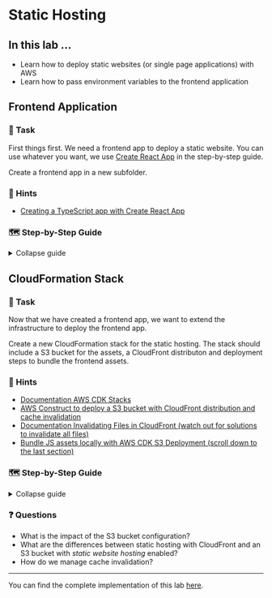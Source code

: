 # Static Hosting

## In this lab …

- Learn how to deploy static websites (or single page applications) with AWS
- Learn how to pass environment variables to the frontend application

## Frontend Application

### 📝 Task

First things first. We need a frontend app to deploy a static website. You can use whatever you want, we use [Create React App](https://github.com/facebook/create-react-app) in the step-by-step guide.

Create a frontend app in a new subfolder.

### 🔎 Hints

- [Creating a TypeScript app with Create React App](https://create-react-app.dev/docs/getting-started/#creating-a-typescript-app)

### 🗺  Step-by-Step Guide

<details>
<summary>Collapse guide</summary>

1. Run create-react-app to bootstrap a new CRA project:
  ```bash
  npx create-react-app frontend --template typescript
  ```
1. Create a `.env` file inside the frontend folder:
  ```bash
  touch frontend/.env
  ```
1. Set the environment variable in the `.env` file to disable Jest version checking:
  ```
  SKIP_PREFLIGHT_CHECK=true 
  ```
1. Start the frontend server:
   ```bash
   cd frontend
   npm start
   ```
   Go to http://localhost:3000 and enjoy the app!

</details>

## CloudFormation Stack

### 📝 Task

Now that we have created a frontend app, we want to extend the infrastructure to deploy the frontend app.

Create a new CloudFormation stack for the static hosting. The stack should include a S3 bucket for the assets, a CloudFront distributon and deployment steps to bundle the frontend assets.

### 🔎 Hints

- [Documentation AWS CDK Stacks](https://docs.aws.amazon.com/cdk/latest/guide/stacks.html)
- [AWS Construct to deploy a S3 bucket with CloudFront distribution and cache invalidation](https://docs.aws.amazon.com/cdk/api/latest/docs/aws-s3-deployment-readme.html#cloudfront-invalidation)
- [Documentation Invalidating Files in CloudFront (watch out for solutions to invalidate all files)](https://docs.aws.amazon.com/AmazonCloudFront/latest/DeveloperGuide/Invalidation.html)
- [Bundle JS assets locally with AWS CDK S3 Deployment (scroll down to the last section)](https://aws.amazon.com/blogs/devops/building-apps-with-aws-cdk/)

### 🗺  Step-by-Step Guide

<details>
<summary>Collapse guide</summary>

1. Extend the list of CDK dependencies in the `.projenrc.js` configuration:
  ```js
   const project = new AwsCdkTypeScriptApp({
    // …
    cdkDependencies: [
      '@aws-cdk/aws-lambda-nodejs',
      '@aws-cdk/aws-apigatewayv2',
      '@aws-cdk/aws-apigatewayv2-integrations',
      '@aws-cdk/aws-dynamodb',
      '@aws-cdk/aws-s3-deployment',
      '@aws-cdk/aws-cloudfront-origins',
      '@aws-cdk/aws-cloudfront',
    ],
    deps: [
      'aws-sdk',
      'node-fetch@2',
      'fs-extra',
    ],
    devDeps: [
      'esbuild@0',
      '@types/aws-lambda',
      'aws-sdk-mock',
      '@types/node-fetch',
      '@types/fs-extra',
    ],
    // …
  });
   ```
1. Run `npm run projen` in the root project to install the new dependencies and re-generate the auto-generated files.
1. Extend the CloudFormation stack in the `./src/main.ts` file:
   ```typescript
   // … (imports from previous labs)
   import { execSync } from 'child_process';
   import * as path from 'path';
   import * as cloudfront from '@aws-cdk/aws-cloudfront';
   import * as origins from '@aws-cdk/aws-cloudfront-origins';
   import * as s3 from '@aws-cdk/aws-s3';
   import * as s3deploy from '@aws-cdk/aws-s3-deployment';
   import * as fs from 'fs-extra';

   export class MyStack extends Stack {
     constructor(scope: Construct, id: string, props: StackProps = {}) {
       super(scope, id, props);

       // … (resources from previous labs)

       const bucket = new s3.Bucket(this, 'frontend', {
         removalPolicy: RemovalPolicy.DESTROY,
         autoDeleteObjects: true,
       });

       const distribution = new cloudfront.Distribution(
         this,
         'frontend-distribution',
         {
           defaultBehavior: { origin: new origins.S3Origin(bucket) },
           defaultRootObject: 'index.html',
         },
       );

       new s3deploy.BucketDeployment(this, 'frontend-deployment', {
         sources: [
           s3deploy.Source.asset(path.join(__dirname, '../frontend'), {
             bundling: {
               local: {
                 tryBundle(outputDir) {
                   try {
                     execSync('npm --version');
                   } catch {
                     return false;
                   }

                   execSync(`
                       npm --prefix ./frontend i &&
                       npm --prefix ./frontend run build
                     `);

                   fs.copySync(
                     path.join(__dirname, '../frontend', 'build'),
                     outputDir,
                   );

                   return true;
                 },
               },
               image: DockerImage.fromRegistry('node:lts'),
               command: [],
             },
           }),
         ],
         destinationBucket: bucket,
         distribution,
         distributionPaths: ['/*'],
       });

       new CfnOutput(this, 'FrontendURL', {
         value: `https://${distribution.distributionDomainName}`,
       });
     }
   }

  ```
1. Deploy the latest changes:
   ```bash
   npm run deploy
   ```
1. Get the frontend URL from the CloudFormation output and visit the site.

</details>

### ❓ Questions

- What is the impact of the S3 bucket configuration?
- What are the differences between static hosting with CloudFront and an S3 bucket with _static website hosting_ enabled?
- How do we manage cache invalidation?

---

You can find the complete implementation of this lab [here](https://github.com/superluminar-io/serverless-workshop/tree/main/packages/lab5).
